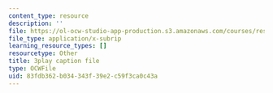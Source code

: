 ```yaml
---
content_type: resource
description: ''
file: https://ol-ocw-studio-app-production.s3.amazonaws.com/courses/res-18-009-learn-differential-equations-up-close-with-gilbert-strang-and-cleve-moler-fall-2015/83fdb362b034343f39e2c59f3ca0c43a_0r2L3wTqkBc.srt
file_type: application/x-subrip
learning_resource_types: []
resourcetype: Other
title: 3play caption file
type: OCWFile
uid: 83fdb362-b034-343f-39e2-c59f3ca0c43a
---
```

